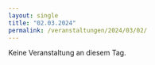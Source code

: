 ```yaml
---
layout: single
title: "02.03.2024"
permalink: /veranstaltungen/2024/03/02/
---
```


Keine Veranstaltung an diesem Tag.
